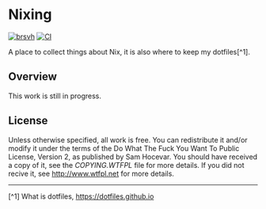 # Nixing

[![brsvh](https://img.shields.io/badge/cachix-brsvh-blue.svg)](https://brsvh.cachix.org) [![CI](https://github.com/brsvh/nixing/actions/workflows/ci.yaml/badge.svg)](https://github.com/brsvh/nixing/actions/workflows/ci.yaml)

A place to collect things about Nix, it is also where to keep my
dotfiles[^1].

## Overview

This work is still in progress.


## License

Unless otherwise specified, all work is free. You can redistribute it
and/or modify it under the terms of the Do What The Fuck You Want To
Public License, Version 2, as published by Sam Hocevar. You should have
received a copy of it, see the *COPYING.WTFPL* file for more details. If
you did not recive it, see <http://www.wtfpl.net> for more details.


---

[^1] What is dotfiles, <https://dotfiles.github.io>


